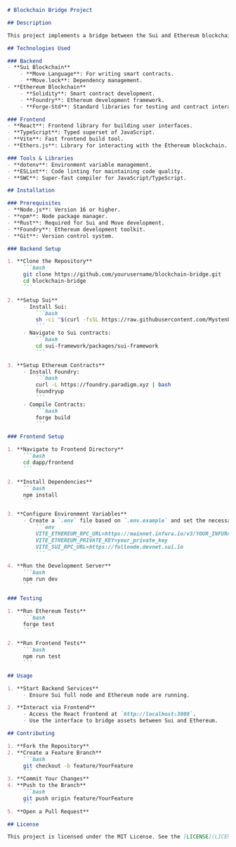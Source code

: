 ```markdown
# Blockchain Bridge Project

## Description

This project implements a bridge between the Sui and Ethereum blockchains, enabling seamless asset transfers and interactions between the two networks. It leverages smart contracts, frontend interfaces, and various blockchain tools to provide a robust and efficient bridge solution.

## Technologies Used

### Backend
- **Sui Blockchain**
    - **Move Language**: For writing smart contracts.
    - **Move.lock**: Dependency management.
- **Ethereum Blockchain**
    - **Solidity**: Smart contract development.
    - **Foundry**: Ethereum development framework.
    - **Forge-Std**: Standard libraries for testing and contract interactions.

### Frontend
- **React**: Frontend library for building user interfaces.
- **TypeScript**: Typed superset of JavaScript.
- **Vite**: Fast frontend build tool.
- **Ethers.js**: Library for interacting with the Ethereum blockchain.

### Tools & Libraries
- **dotenv**: Environment variable management.
- **ESLint**: Code linting for maintaining code quality.
- **SWC**: Super-fast compiler for JavaScript/TypeScript.

## Installation

### Prerequisites
- **Node.js**: Version 16 or higher.
- **npm**: Node package manager.
- **Rust**: Required for Sui and Move development.
- **Foundry**: Ethereum development toolkit.
- **Git**: Version control system.

### Backend Setup

1. **Clone the Repository**
     ```bash
     git clone https://github.com/yourusername/blockchain-bridge.git
     cd blockchain-bridge
     ```

2. **Setup Sui**
     - Install Sui:
         ```bash
         sh -ci "$(curl -fsSL https://raw.githubusercontent.com/MystenLabs/sui/latest/scripts/install.sh)"
         ```
     - Navigate to Sui contracts:
         ```bash
         cd sui-framework/packages/sui-framework
         ```

3. **Setup Ethereum Contracts**
     - Install Foundry:
         ```bash
         curl -L https://foundry.paradigm.xyz | bash
         foundryup
         ```
     - Compile Contracts:
         ```bash
         forge build
         ```

### Frontend Setup

1. **Navigate to Frontend Directory**
     ```bash
     cd dapp/frontend
     ```

2. **Install Dependencies**
     ```bash
     npm install
     ```

3. **Configure Environment Variables**
     - Create a `.env` file based on `.env.example` and set the necessary variables:
         ```env
         VITE_ETHEREUM_RPC_URL=https://mainnet.infura.io/v3/YOUR_INFURA_KEY
         VITE_ETHEREUM_PRIVATE_KEY=your_private_key
         VITE_SUI_RPC_URL=https://fullnode.devnet.sui.io
         ```

4. **Run the Development Server**
     ```bash
     npm run dev
     ```

### Testing

1. **Run Ethereum Tests**
     ```bash
     forge test
     ```

2. **Run Frontend Tests**
     ```bash
     npm run test
     ```

## Usage

1. **Start Backend Services**
     - Ensure Sui full node and Ethereum node are running.

2. **Interact via Frontend**
     - Access the React frontend at `http://localhost:3000`.
     - Use the interface to bridge assets between Sui and Ethereum.

## Contributing

1. **Fork the Repository**
2. **Create a Feature Branch**
     ```bash
     git checkout -b feature/YourFeature
     ```
3. **Commit Your Changes**
4. **Push to the Branch**
     ```bash
     git push origin feature/YourFeature
     ```
5. **Open a Pull Request**

## License

This project is licensed under the MIT License. See the [LICENSE](LICENSE) file for details.
```